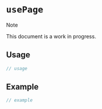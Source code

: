 # `usePage`

> [!NOTE]
> This document is a work in progress.

## Usage

```typescript
// usage
```

## Example

```typescript
// example
```

